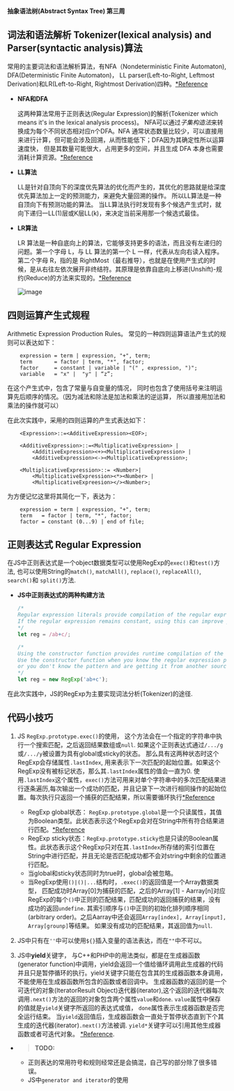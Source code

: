 **抽象语法树(Abstract Syntax Tree) 第三周**

## 词法和语法解析 Tokenizer(lexical analysis) and Parser(syntactic analysis)算法
常用的主要词法和语法解析算法，有NFA（Nondeterministic Finite Automaton), DFA(Deterministic Finite Automaton)， LL parser(Left-to-Right, Leftmost Derivation)和LR(Left-to-Right, Rightmost Derivation)四种。[*Reference](https://www.youtube.com/watch?v=4m7ubrdbWQU)
- **NFA和DFA**

  这两种算法常用于正则表达(Regular Expression)的解析(Tokenizer which means it's in the lexical analysis process)。 NFA可以通过*子集构造法*来转换成为每个不同状态相对应n个DFA。NFA 通常状态数量比较少，可以直接用来进行计算，但可能会涉及回溯，从而性能低下；DFA因为其确定性所以运算速度快， 但是其数量可能很大，占用更多的空间，并且生成 DFA 本身也需要消耗计算资源。[*Reference](https://time.geekbang.org/column/article/137286)
- **LL算法**
    
    LL是针对自顶向下的深度优先算法的优化而产生的，其优化的思路就是给深度优先算法加上一定的预测能力，来避免大量回溯的操作。 所以LL算法是一种自顶向下有预测功能的算法。 当LL算法执行时发现有多个候选产生式时，就向下递归一LL(1)层或K层LL(k)，来决定当前采用那一个候选式最佳。
    

- **LR算法**
    
    LR 算法是一种自底向上的算法，它能够支持更多的语法，而且没有左递归的问题。第一个字母 L，与 LL 算法的第一个 L 一样，代表从左向右读入程序。第二个字母 R，指的是 RightMost（最右推导），也就是在使用产生式的时候，是从右往左依次展开非终结符。其原理是依靠自底向上移进(Unshift)-规约(Reduce)的方法来实现的。[*Reference](https://time.geekbang.org/column/article/139628)

    ![image](https://images.squarespace-cdn.com/content/v1/58c01cea29687fdfb7c37d2d/1559558943078-Q4EG7Y6YLF3PB0M1M21X/ke17ZwdGBToddI8pDm48kNX21J0lj0t-bXR-XR1_1P0UqsxRUqqbr1mOJYKfIPR7LoDQ9mXPOjoJoqy81S2I8N_N4V1vUb5AoIIIbLZhVYy7Mythp_T-mtop-vrsUOmeInPi9iDjx9w8K4ZfjXt2dlw0xLU5M5oFHn97N5qwvJWS2UKx4Bw5_H5VqrHRcWRJ7zs2yPjc1ECvpa5Zm_kMqw/stages_of_compiler_processing.jpg?format=2500w)
    
## 四则运算产生式规程

Arithmetic Expression Production Rules。 常见的一种四则运算语法产生式的规则可以表达如下：

        expression = term | expression, "+", term;
        term       = factor | term, "*", factor;
        factor     = constant | variable | "(" , expression, ")";
        variable   = "x" |  "y" | “z”;

在这个产生式中，包含了常量与自变量的情况， 同时也包含了使用括号来注明运算先后顺序的情况。（因为减法和除法是加法和乘法的逆运算， 所以直接用加法和乘法的操作就可以）

在此次实践中，采用的四则运算的产生式表达如下：

        <Expression>::=<AdditiveExpression><EOF>;

        <AdditiveExpression>::=<MultiplicativeExpression> | 
            <AdditiveExpression><+><MultiplicativeExpression> |
            <AdditiveExpression><-><MultiplicativeExpression>;

        <MultiplicativeExpression>::= <Number>|
            <MultiplicativeExpression><*><Number> |
            <MultiplicativeExpreesion></><Number>;

为方便记忆这里将其简化一下，表达为：

        expression = term | expression, "+", term;
        term   = factor | term, "*", factor;
        factor = constant (0...9) | end of file;

## 正则表达式 Regular Expression
在JS中正则表达式是一个object数据类型可以使用RegExp的`exec()`和`test()`方法, 也可以使用String的`match()`, `matchAll()`, `replace()`, `replaceAll()`, `search()`和 `split()`方法.
    
- **JS中正则表达式的两种构建方法**
    ```javascript
    /*
    Regular expression literals provide compilation of the regular expression when the script is loaded. 
    If the regular expression remains constant, using this can improve performance.
    */
    let reg = /ab+c/;

    /*
    Using the constructor function provides runtime compilation of the regular expression.
    Use the constructor function when you know the regular expression pattern will be changing,
    or you don't know the pattern and are getting it from another source, such as user input.
    */
    let reg = new RegExp('ab+c'); 
    ```

在此次实践中，JS的RegExp为主要实现词法分析(Tokenizer)的途径.

## 代码小技巧
1. JS `RegExp.prototype.exec()`的使用， 这个方法会在一个指定的字符串中执行一个搜索匹配，之后返回结果数组或`null`. 如果这个正则表达式通过`/.../g`或`/.../y`被设置为具有global或sticky的状态。 那么具有这两种状态时这个RegExp会存储属性`.lastIndex`, 用来表示下一次匹配的起始位置。如果这个RegExp没有被标记状态，那么其`.lastIndex`属性的值会一直为0.
使用`.lastIndex`这个属性，`exec()`方法可用来对单个字符串中的多次匹配结果进行逐条遍历,每次输出一个成功的匹配，并且记录下一次进行相同操作的起始位置。每次执行只返回一个捕获的匹配结果，所以需要循环执行[*Reference](https://developer.mozilla.org/zh-CN/docs/Web/JavaScript/Reference/Global_Objects/RegExp/exec)
    - RegExp global状态： `RegExp.prototype.global`是一个只读属性，其值为Boolean类型。此状态表示这个RegExp会对在String中所有符合结果进行匹配。[*Reference](https://developer.mozilla.org/en-US/docs/Web/JavaScript/Reference/Global_Objects/RegExp/global)
    - RegExp sticky状态：`RegExp.prototype.sticky`也是只读的Boolean属性。此状态表示这个RegExp只对在其`.lastIndex`所存储的索引位置在String中进行匹配，并且无论是否匹配成功都不会对string中剩余的位置进行匹配。
    - 当global和sticky状态同时为true时，global会被忽略。
    - 当RegExp使用`()|()|...`结构时，`.exec()`的返回值是一个Array数据类型， 匹配成功时Array[0]为捕获的匹配，之后的Array[1] - Aarray[n]对应RegExp的每个`()`中正则的匹配结果，匹配成功的返回捕获的结果，没有成功的返回`undefine`. 其索引顺序与`()`中正则的初始化排列顺序相同(arbitrary order)。之后Aarray中还会返回`Array[index], Array[input], Array[grounp]`等结果。 如果没有成功的匹配结果，其返回值为`null`.

2. JS中只有在`''`中可以使用`${}`插入变量的语法表达，而在`""`中不可以。

3. JS中**yield**关键字， 与C++和PHP中的用法类似，都是在生成器函数(generator function)中调用，yield会返回一个值给循环调用此生成器的代码并且只是暂停循环的执行。yield关键字只能在包含其的生成器函数本身调用，不能使用在生成器函数所包含的函数或者回调中。 生成器函数的返回的是一个可迭代的对象(IteratorResult Object)迭代器(iterator),这个返回的迭代器每次调用`.next()`方法的返回的对象包含两个属性`value`和`done`. `value`属性中保存的值就是`yield`关键字所返回的表达式或值， `done`属性表示生成器函数是否完全运行结束。 当`yield`返回值后，生成器函数会一直处于暂停状态直到下个其生成的迭代器(iterator)`.next()`方法被调. `yield*`关键字可以引用其他生成器函数或者可迭代对象。 
[*Reference](https://developer.mozilla.org/en-US/docs/Web/JavaScript/Reference/Operators/yield).
    

+ >**TODO:**
    - 正则表达的常用符号和规则经常还是会搞混，自己写的部分除了很多错误。
    - JS中`generator and iterator`的使用




